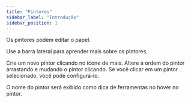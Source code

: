 ```yaml
---
title: "Pintores"
sidebar_label: "Introdução"
sidebar_position: 1
---
```


Os pintores podem editar o papel.

Use a barra lateral para aprender mais sobre os pintores.

Crie um novo pintor clicando no ícone de mais. Altere a ordem do pintor arrastando e mudando o pintor clicando. Se você clicar em um pintor selecionado, você pode configurá-lo.

O nome do pintor será exibido como dica de ferramentas no hover no pintor.

